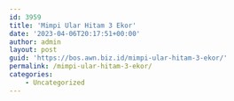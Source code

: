 ```yaml
---
id: 3959
title: 'Mimpi Ular Hitam 3 Ekor'
date: '2023-04-06T20:17:51+00:00'
author: admin
layout: post
guid: 'https://bos.awn.biz.id/mimpi-ular-hitam-3-ekor/'
permalink: /mimpi-ular-hitam-3-ekor/
categories:
    - Uncategorized
---
```


